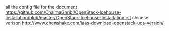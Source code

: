 all the config file for the document 
https://github.com/ChaimaGhribi/OpenStack-Icehouse-Installation/blob/master/OpenStack-Icehouse-Installation.rst
chinese verison 
http://www.chenshake.com/iaas-download-openstack-uos-version/
